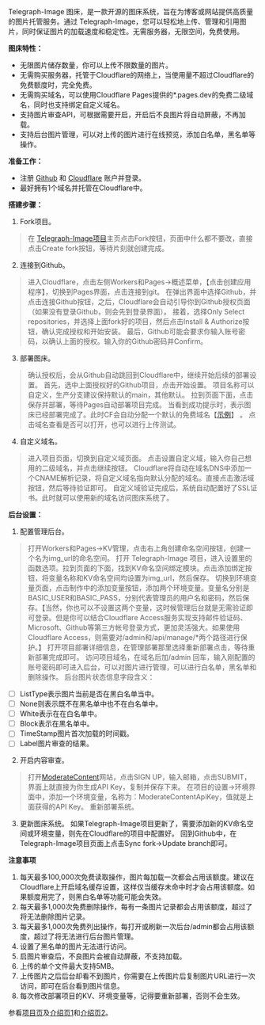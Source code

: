 Telegraph-Image 图床，是一款开源的图床系统，旨在为博客或网站提供高质量的图片托管服务。通过 Telegraph-Image，您可以轻松地上传、管理和引用图片，同时保证图片的加载速度和稳定性。无需服务器，无限空间，免费使用。

**图床特性：**
- 无限图片储存数量，你可以上传不限数量的图片。
- 无需购买服务器，托管于Cloudflare的网络上，当使用量不超过Cloudflare的免费额度时，完全免费。
- 无需购买域名，可以使用Cloudflare Pages提供的*.pages.dev的免费二级域名，同时也支持绑定自定义域名。
- 支持图片审查API，可根据需要开启，开启后不良图片将自动屏蔽，不再加载。
- 支持后台图片管理，可以对上传的图片进行在线预览，添加白名单，黑名单等操作。

**准备工作：**
- 注册 [Github](https://github.com/) 和 [Cloudflare](https://www.cloudflare.com/) 账户并登录。
- 最好拥有1个域名并托管在Cloudflare中。

**搭建步骤：**
1. Fork项目。
> 在 [Telegraph-Image项目](https://github.com/cf-pages/Telegraph-Image)主页点击Fork按钮，页面中什么都不要改，直接点击Create fork按钮，等待片刻就创建完成。
2. 连接到Github。
> 进入Cloudflare，点击左侧Workers和Pages->概述菜单，【点击创建应用程序】，切换到Pages界面，点击连接到git。
> 在弹出界面中选择Github，并点击连接Github按钮，之后，Cloudflare会自动引导你到Github授权页面（如果没有登录Github，则会先到登录界面）。
> 接着，选择Only Select repositories，并选择上面fork好的项目，然后点击Install & Authorize按钮，确认完成授权和开始安装。
> 最后，Github可能会要求你输入账号密码，以确认上面的授权。输入你的Github密码并Confirm。
3. 部署图床。
> 确认授权后，会从Github自动跳回到Cloudflare中，继续开始后续的部署设置。
> 首先，选中上面授权好的Github项目，点击开始设置。
> 项目名称可以自定义，生产分支建议保持默认的main，其他默认。
> 拉到页面下面，点击保存并部署，等待Pages自动部署项目完成。
> 当看到成功提示时，表示图床已经部署完成了。此时CF会自动分配一个默认的免费域名【[示例](https://telegraph-image-yht.pages.dev/)】 。
> 点击域名查看是否可以打开，也可以进行上传测试。
4. 自定义域名。
> 进入项目页面，切换到自定义域页面。
> 点击设置自定义域，输入你自己想用的二级域名，并点击继续按钮。
> Cloudflare将自动在域名DNS中添加一个CNAME解析记录，将自定义域名指向默认分配的域名。直接点击激活域按钮，然后等待验证即可。
> 自定义域验证完成后，系统自动配置好了SSL证书。此时就可以使用新的域名访问图床系统了。

**后台设置：**
1. 配置管理后台。
> 打开Workers和Pages->KV管理，点击右上角创建命名空间按钮，创建一个名为img_url的命名空间。
> 打开 Telegraph-Image 项目，进入设置里的函数选项。拉到页面的下面，找到KV命名空间绑定模块。点击添加绑定按钮，将变量名称和KV命名空间均设置为img_url，然后保存。
> 切换到环境变量页面，点击制作中的添加变量按钮，添加两个环境变量。变量名分别是BASIC_USER和BASIC_PASS，分别代表管理员的用户名和密码，然后保存。【当然，你也可以不设置这两个变量，这时候管理后台就是无需验证即可登录。但是你可以结合Cloudflare Access服务实现支持邮件验证码、Microsoft、Github等第三方帐号登录方式，更加灵活强大。如果使用Cloudflare Access，则需要对/admin和/api/manage/*两个路径进行保护。】
> 打开项目部署详细信息，在管理部署那里选择重新部署点击，等待重新部署完成即可。
> 访问项目域名，在域名后加/admin 回车，输入刚配置的账号密码即可进入后台，可以对图片进行管理，可以进行白名单，黑名单和删除操作。
> 后台图片状态信息字段含义：
- [ ] ListType表示图片当前是否在黑白名单当中。
- [ ] None则表示既不在黑名单中也不在白名单中。
- [ ] White表示在在白名单中。
- [ ] Block表示在黑名单中。
- [ ] TimeStamp图片首次加载的时间戳。
- [ ] Label图片审查的结果。
2. 开启内容审查。
> 打开[ModerateContent](moderatecontent)网站，点击SIGN UP，输入邮箱，点击SUBMIT，界面上就直接为你生成API Key，复制并保存下来。
> 在项目的设置->环境界面中，添加一个环境变量，名称为：ModerateContentApiKey，值就是上面获得的API Key。
> 重新部署系统。
3. 更新图床系统。
如果Telegraph-Image项目更新了，需要添加新的KV命名空间或环境变量，则先在Cloudflare的项目中配置好。
回到Github中，在Telegraph-Image项目页面上点击Sync fork->Update branch即可。

**注意事项**  
1. 每天最多100,000次免费读取操作，图片每加载一次都会占用该额度。建议在Cloudflare上开启域名缓存设置，这样仅当缓存未命中时才会占用该额度。如果额度用完了，则黑白名单等功能可能会失效。
2. 每天最多1,000次免费删除操作，每有一条图片记录都会占用该额度，超过了将无法删除图片记录。
3. 每天最多1,000次免费列出操作，每打开或刷新一次后台/admin都会占用该额度，超过了将无法进行后台图片管理。
4. 设置了黑名单的图片无法进行访问。
5. 启图片审查后，不良图片会被自动屏蔽，不支持加载。
6. 上传的单个文件最大支持5MB。
7. 上传图片之后后台却看不到图片，你需要在上传图片后复制图片URL进行一次访问，即可在后台看到图片信息。 
8.  每次修改部署项目的KV、环境变量等，记得要重新部署，否则不会生效。

参看[项目页](https://github.com/cf-pages/Telegraph-Image)及[介绍页1](https://mp.weixin.qq.com/s/gVl1yojC07B81_iQaxxZWw)和[介绍页2](https://[mp.weixin.qq.com/s/hbpCxE3dYZY1sgt2H3JffA](https://mp.weixin.qq.com/s/hbpCxE3dYZY1sgt2H3JffA))。
